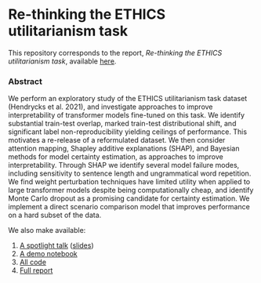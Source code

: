 # Re-thinking the ETHICS utilitarianism task

This repository corresponds to the report, *Re-thinking the ETHICS utilitarianism task*, available [here](https://raw.githubusercontent.com/ravipatelxyz/NLPethics/main/report.pdf).

### Abstract
We perform an exploratory study of the ETHICS utilitarianism task dataset (Hendrycks et al. 2021), and investigate approaches to improve interpretability of transformer models fine-tuned on this task. We identify substantial train-test overlap, marked train-test distributional shift, and significant label non-reproducibility yielding ceilings of performance. This motivates a re-release of a reformulated dataset. We then consider attention mapping, Shapley additive explanations (SHAP), and Bayesian methods for model certainty estimation, as approaches to improve interpretability. Through SHAP we identify several model failure modes, including sensitivity to sentence length and ungrammatical word repetition. We find weight perturbation techniques have limited utility when applied to large transformer models despite being computationally cheap, and identify Monte Carlo dropout as a promising candidate for certainty estimation. We implement a direct scenario comparison model that improves performance on a hard subset of the data.

We also make available:
1. [A spotlight talk](https://www.youtube.com/watch?v=A6yEu6tGx3o) ([slides](https://raw.githubusercontent.com/ravipatelxyz/NLPethics/main/spotlight_slides.pdf))
2. [A demo notebook](https://colab.research.google.com/drive/1xukWs4J3yZo5k36T_NmU2jQXZuqpTV9J?usp=sharing)
3. [All code](https://github.com/ravipatelxyz/NLPethics)
4. [Full report](https://raw.githubusercontent.com/ravipatelxyz/NLPethics/main/report.pdf)
